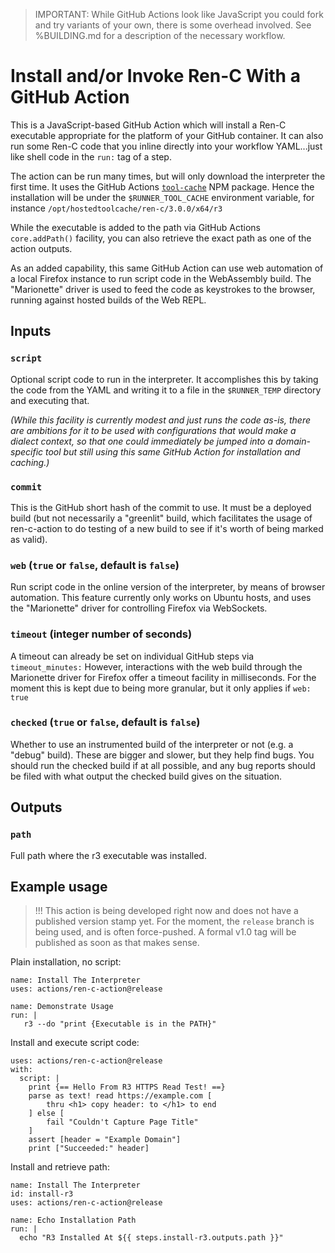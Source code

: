 > IMPORTANT: While GitHub Actions look like JavaScript you could fork and try
> variants of your own, there is some overhead involved.  See %BUILDING.md for a
> description of the necessary workflow. 


# Install and/or Invoke Ren-C With a GitHub Action

This is a JavaScript-based GitHub Action which will install a Ren-C executable
appropriate for the platform of your GitHub container.  It can also run
some Ren-C code that you inline directly into your workflow YAML...just like
shell code in the `run:` tag of a step.

The action can be run many times, but will only download the interpreter the
first time.  It uses the GitHub Actions [`tool-cache`][1] NPM package.  Hence
the installation will be under the `$RUNNER_TOOL_CACHE` environment variable,
for instance `/opt/hostedtoolcache/ren-c/3.0.0/x64/r3`

While the executable is added to the path via GitHub Actions `core.addPath()`
facility, you can also retrieve the exact path as one of the action outputs.

As an added capability, this same GitHub Action can use web automation of a
local Firefox instance to run script code in the WebAssembly build.  The
"Marionette" driver is used to feed the code as keystrokes to the browser,
running against hosted builds of the Web REPL.

[1]: https://github.com/actions/toolkit/tree/main/packages/tool-cache


## Inputs

### `script`

Optional script code to run in the interpreter.  It accomplishes this by taking
the code from the YAML and writing it to a file in the `$RUNNER_TEMP` directory
and executing that.

*(While this facility is currently modest and just runs the code as-is, there
are ambitions for it to be used with configurations that would make a dialect
context, so that one could immediately be jumped into a domain-specific tool
but still using this same GitHub Action for installation and caching.)*

### `commit`

This is the GitHub short hash of the commit to use.  It must be a deployed
build (but not necessarily a "greenlit" build, which facilitates the usage of
ren-c-action to do testing of a new build to see if it's worth of being marked
as valid).

### `web` (`true` or `false`, default is `false`)

Run script code in the online version of the interpreter, by means of browser
automation.  This feature currently only works on Ubuntu hosts, and uses the
"Marionette" driver for controlling Firefox via WebSockets.

### `timeout` (integer number of seconds)

A timeout can already be set on individual GitHub steps via `timeout_minutes:`
However, interactions with the web build through the Marionette driver for
Firefox offer a timeout facility in milliseconds.  For the moment this is kept
due to being more granular, but it only applies if `web: true`

### `checked` (`true` or `false`, default is `false`)

Whether to use an instrumented build of the interpreter or not (e.g. a "debug"
build).  These are bigger and slower, but they help find bugs.  You should run
the checked build if at all possible, and any bug reports should be filed with
what output the checked build gives on the situation.


## Outputs

### `path`

Full path where the r3 executable was installed.


## Example usage

> !!! This action is being developed right now and does not have a published
> version stamp yet.  For the moment, the `release` branch is being used, and
> is often force-pushed.  A formal v1.0 tag will be published as soon as that
> makes sense.

Plain installation, no script:

    name: Install The Interpreter
    uses: actions/ren-c-action@release

    name: Demonstrate Usage 
    run: |
       r3 --do "print {Executable is in the PATH}" 

Install and execute script code:

    uses: actions/ren-c-action@release
    with:
      script: |
        print {== Hello From R3 HTTPS Read Test! ==}
        parse as text! read https://example.com [
            thru <h1> copy header: to </h1> to end
        ] else [
            fail "Couldn't Capture Page Title"
        ]
        assert [header = "Example Domain"]
        print ["Succeeded:" header]

Install and retrieve path:

    name: Install The Interpreter
    id: install-r3
    uses: actions/ren-c-action@release

    name: Echo Installation Path
    run: |
      echo "R3 Installed At ${{ steps.install-r3.outputs.path }}"
